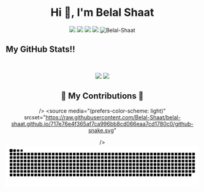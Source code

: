 <h1 align="center">Hi 👋, I'm Belal Shaat</h1>

<p align="center"> 
  <img src="https://img.shields.io/badge/Flutter-blue?style=flat&logo=flutter&logoColor=white&logoWidth=20"/>
  <img src="https://img.shields.io/badge/Dart-1F4B6E?style=flat&logo=dart&logoColor=white&logoWidth=20"/>
  <img src="https://img.shields.io/github/followers/Belal-Shaat?style=social"/>
  <img src="https://img.shields.io/badge/.NET-5C2D91?style=for-the-badge&logo=.net&logoColor=white"/>

  <img src="https://komarev.com/ghpvc/?username=Belal-Shaat" alt="Belal-Shaat" />
</p>



## My GitHub Stats!!

<br>

<p align = "center">
  <img src = "https://github-readme-stats.vercel.app/api?username=Belal-Shaat&show_icons=true&theme=radical&line_height=27">
  <img src = "https://github-readme-stats.vercel.app/api/top-langs/?username=Belal-Shaat&hide=css,html&theme=tokyonight">
</p>

<div align="center">
  <h2>🐍 My Contributions 🐍</h2>
<picture>
  <source
    media="(prefers-color-scheme: dark)"
    srcset="https://raw.githubusercontent.com/Belal-Shaat/belal-shaat.github.io/717e76e4f365af7ca996bb8cd066eaa7cd1780c0/github-snake.svg"
  
    
  />
  <source
    media="(prefers-color-scheme: light)"
    srcset="https://raw.githubusercontent.com/Belal-Shaat/belal-shaat.github.io/717e76e4f365af7ca996bb8cd066eaa7cd1780c0/github-snake.svg"
    
  />
  <img
    alt="github contribution grid snake animation"
    src="https://raw.githubusercontent.com/Belal-Shaat/belal-shaat.github.io/717e76e4f365af7ca996bb8cd066eaa7cd1780c0/github-snake.svg"
  />
</picture>
</div>
